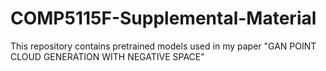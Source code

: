 # COMP5115F-Supplemental-Material
This repository contains pretrained models used in my paper "GAN POINT CLOUD GENERATION WITH NEGATIVE SPACE"
